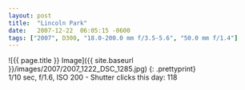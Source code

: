 ```yaml
---
layout: post
title:  "Lincoln Park"
date:   2007-12-22  06:05:15 -0600
tags: ["2007", D300, "18.0-200.0 mm f/3.5-5.6", "50.0 mm f/1.4"]
---
```

![{{ page.title }} Image]({{ site.baseurl }}/images/2007/2007_1222_DSC_1285.jpg)
{: .prettyprint}  
1/10 sec, f/1.6, ISO 200 - Shutter clicks this day: 118